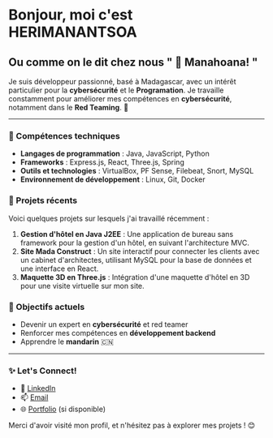 # Bonjour, moi c'est HERIMANANTSOA 
## Ou comme on le dit chez nous " 👋 Manahoana! "

Je suis développeur passionné, basé à Madagascar, avec un intérêt particulier pour la **cybersécurité** et le **Programation**. Je travaille constamment pour améliorer mes compétences en **cybersécurité**, notamment dans le **Red Teaming**. 🚀

---

### 🔧 Compétences techniques
- **Langages de programmation** : Java, JavaScript, Python
- **Frameworks** : Express.js, React, Three.js, Spring
- **Outils et technologies** : VirtualBox, PF Sense, Filebeat, Snort, MySQL
- **Environnement de développement** : Linux, Git, Docker

### 🚀 Projets récents
Voici quelques projets sur lesquels j'ai travaillé récemment :
1. **Gestion d'hôtel en Java J2EE** : Une application de bureau sans framework pour la gestion d'un hôtel, en suivant l'architecture MVC.
2. **Site Mada Construct** : Un site interactif pour connecter les clients avec un cabinet d'architectes, utilisant MySQL pour la base de données et une interface en React.
3. **Maquette 3D en Three.js** : Intégration d'une maquette d'hôtel en 3D pour une visite virtuelle sur mon site.

### 🎯 Objectifs actuels
- Devenir un expert en **cybersécurité** et red teamer
- Renforcer mes compétences en **développement backend**
- Apprendre le **mandarin** 🇨🇳

---



### ✨ Let's Connect!
- 💼 [LinkedIn](https://www.linkedin.com/in/tonprofil)
- 📫 [Email](mailto:tonemail@example.com)
- 🌐 [Portfolio](https://tonportfolio.com) (si disponible)

Merci d'avoir visité mon profil, et n'hésitez pas à explorer mes projets ! 😊
